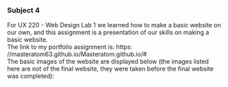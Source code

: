### Subject 4
For UX 220 - Web Design Lab 1 we learned how to make a basic website on our own, and this assignment is a presentation of our skills on making a basic website. </br>
The link to my portfolio assignment is: https: //masteratom63.github.io/Masteratom.github.io/# </br>
The basic images of the website are displayed below (the images listed here are not of the final website, they were taken before the final website was completed): </br>